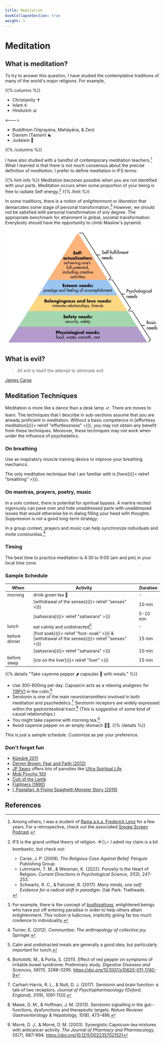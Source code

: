 ```yaml
---
title: Meditation
bookCollapseSection: true
weight: 3
---
```


# Meditation

## What is meditation?

To try to answer this question, I have studied the contemplative
traditions of many of the world's major religions. For example,

{{% columns %}}

- Christianity ✝️
- Islam ☪️
- Hinduism 🕉️

<--->

- Buddhism (Vajrayāna, Mahāyāna, & Zen)
- Daoism (Taoism) ☯️
- Judaism 🕎

{{% /columns %}}

I have also studied with a handful of contemporary meditation
teachers.[^lenz] What I learned is that there is not much consensus about the
precise definition of *meditation*. I prefer to define meditation in
IFS terms:

{{% hint info %}}
Meditation becomes possible when you are not identified with your
parts. Meditation occurs when some proportion of your being is
free to radiate Self energy.[^grand-unified]
{{% /hint %}}

In some traditions, there is a notion of *enlightenment* or
*liberation* that demarcates some stage of personal transformation.[^bodhisattva]
However, we should not be satisfied with personal transformation of any degree.
The appropriate benchmark for attainment is global, societal transformation.
Everybody should have the opportunity to climb Maslow's pyramid.

![Maslow's needs](maslow-needs2.webp)

## What is evil?

> All evil is itself the attempt to eliminate evil.

[James Carse](https://youtu.be/qdIP6HilbWE?t=3585)

## Meditation Techniques

Meditation is more like a dance than a desk lamp 🪔. There are moves to learn.
The techniques that I describe in sub-sections assume that you are already
proficient in meditation. Without a basic competence in
[effortless meditation]({{< relref "effortlessness" >}}),
you may not obtain any benefit from these techniques. Moreover, these
techniques may not work when under the influence of psychedelics.

### On breathing

Use an inspiratory muscle training device to improve your breathing mechanics.

The only meditation technique that I am familiar with is [here]({{< relref "breathing" >}}).

### On mantras, prayers, poetry, music

In a solo context, there is potential for spiritual bypass. A
mantra recited vigorously can pave over and hide unaddressed parts with
unaddressed issues that would otherwise be in dialog filling your head
with thoughts. Suppression is not a good long-term strategy.

In a group context, prayers and music can help synchronize individuals
and invite communitas.[^turner2012]

### Timing

The best time to practice meditation is 4:30 to 9:00 (am and pm) in your local time zone.

### Sample Schedule

| When | Activity | Duration |
| ---- | -------- | -------- |
| morning | drink green tea 🍵 | - |
|      | [withdrawal of the senses]({{< relref "senses"  >}}) | 10 min |
|      | [sahasrara]({{< relref "sahasrara"  >}}) | 5-10 min |
| lunch | eat calmly and undistracted[^lunch] | - |
| before dinner | [foot soak]({{< relref "foot-soak"  >}}) \& [withdrawal of the senses]({{< relref "senses"  >}}) | 15 min |
|      | [sahasrara]({{< relref "sahasrara"  >}}) | 10 min |
| before sleep | [ice on the liver]({{< relref "liver"  >}}) | 15 min |

{{% details "Take cayenne pepper 🌶️ capsules 💊 with meals." %}}
- Use 300-600mg per day. Capsaicin acts as a relaxing analgesic for [TRPV1](https://en.wikipedia.org/wiki/TRPV1) in the colin.[^bortolotti2011]
- Serotonin is one of the main neurotransmitters involved in both meditation and psychedelics.[^serotonin2017] Serotonin receptors are widely expressed within the gastrointestinal tract.[^mawe2013] (This is suggestive of some kind of causal relationships.)
- You might take cayenne with morning tea.[^morré2003]
- Avoid cayenne pepper on an empty stomach 🧨🔥.
{{% /details %}}

This is just a sample schedule. Customize as per your preference.

### Don't forget fun

- [Kūmāré 2011](https://en.wikipedia.org/wiki/Kumar%C3%A9)
- [Derren Brown: Fear and Faith (2012)](https://youtu.be/6_xHXp1q8pU?list=PLAZ27CqbEinYIjCH-pbpkdvXG4fh-I7hA)
- [JP Sears](https://en.wikipedia.org/wiki/JP_Sears) offers lots of parodies like [Ultra Spiritual Life](https://www.youtube.com/playlist?list=PLVqOKx7e2qhefIG5IEGOKQ4pCzFf8IScX)
- [Mob Psycho 100](https://en.wikipedia.org/wiki/Mob_Psycho_100)
- [Cult of the Lamb](https://en.wikipedia.org/wiki/Cult_of_the_Lamb)
- [Flatliners (1990)](https://en.wikipedia.org/wiki/Flatliners)
- [I, Pastafari: A Flying Spaghetti Monster Story (2019)](https://en.wikipedia.org/wiki/I,_Pastafari)

## References

[^lenz]: Among others, I was a student of [Rama a.k.a. Frederick Lenz](https://fredericklenz.com/) for a few years. For a retrospective, check out the associated [Smoke Screen Podcast](https://www.neonhum.com/show-pages/i-am-rama.html).

[^turner2012]: Turner, E. (2012). *Communitas: The anthropology of collective joy.* Springer.

[^lunch]: Calm and undistracted meals are generally a good idea, but particularly important for lunch.

[^bortolotti2011]: Bortolotti, M., & Porta, S. (2011). Effect of red pepper on symptoms of irritable bowel syndrome: Preliminary study. *Digestive Diseases and Sciences, 56*(11), 3288–3295. https://doi.org/10.1007/s10620-011-1740-9

[^morré2003]: Morré, D. J., & Morré, D. M. (2003). Synergistic Capsicum-tea mixtures with anticancer activity. *The Journal of Pharmacy and Pharmacology, 55*(7), 987–994. https://doi.org/10.1211/0022357021521

[^mawe2013]: Mawe, G. M., & Hoffman, J. M. (2013). Serotonin signalling in the gut--functions, dysfunctions and therapeutic targets. *Nature Reviews Gastroenterology & Hepatology, 10*(8), 473–486.

[^serotonin2017]: Carhart-Harris, R. L., & Nutt, D. J. (2017). Serotonin and brain function: a tale of two receptors. *Journal of Psychopharmacology (Oxford, England), 31*(9), 1091-1120.

[^grand-unified]: IFS is the grand unified theory of religion. ☀️🌜⭐ I admit my claim is a bit bombastic, but check out:
    - Carse, J. P. (2009). *The Religious Case Against Belief.* Penguin Publishing Group.
    - Luhrmann, T. M., & Weisman, K. (2022). Porosity Is the Heart of Religion. *Current Directions in Psychological Science, 31*(3), 247-253.
    - Schwartz, R. C., & Falconer, R. (2017). *Many minds, one self: Evidence for a radical shift in paradigm.* Oak Park: Trailheads.

[^bodhisattva]: For example, there is the concept of [*bodhisattvas*](https://depts.washington.edu/chinaciv/bud/5imgbodd.htm), enlightened beings who have put off entering paradise in order to help others attain enlightenment. This notion is ludicrous, implicitly giving far too much credence to individuality.
